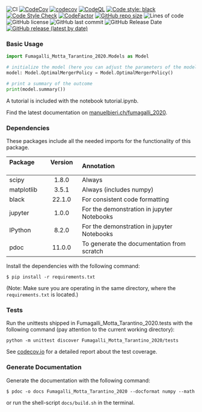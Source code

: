 ![CI](https://github.com/manuelbieri/Fumagalli_2020/actions/workflows/CI.yml/badge.svg)
[![CodeCov](https://github.com/manuelbieri/Fumagalli_2020/actions/workflows/CodeCov.yml/badge.svg)](https://github.com/manuelbieri/Fumagalli_2020/actions/workflows/CodeCov.yml)
[![codecov](https://codecov.io/gh/manuelbieri/Fumagalli_2020/branch/master/graph/badge.svg?token=RRZ3PJI9U1)](https://codecov.io/gh/manuelbieri/Fumagalli_2020)
[![CodeQL](https://github.com/manuelbieri/Fumagalli_2020/actions/workflows/codeql-analysis.yml/badge.svg)](https://github.com/manuelbieri/Fumagalli_2020/actions/workflows/codeql-analysis.yml)
[![Code style: black](https://img.shields.io/badge/code%20style-black-000000.svg)](https://github.com/psf/black)
[![Code Style Check](https://github.com/manuelbieri/Fumagalli_2020/actions/workflows/Black.yml/badge.svg)](https://github.com/manuelbieri/Fumagalli_2020/actions/workflows/Black.yml)
[![CodeFactor](https://www.codefactor.io/repository/github/manuelbieri/fumagalli_2020/badge)](https://www.codefactor.io/repository/github/manuelbieri/fumagalli_2020)
[![GitHub repo size](https://img.shields.io/github/repo-size/manuelbieri/Fumagalli_2020)](https://github.com/manuelbieri/Fumagalli_2020)
![Lines of code](https://img.shields.io/tokei/lines/github/manuelbieri/Fumagalli_2020)
![GitHub license](https://img.shields.io/github/license/manuelbieri/Fumagalli_2020)
![GitHub last commit](https://img.shields.io/github/last-commit/manuelbieri/Fumagalli_2020)
![GitHub Release Date](https://img.shields.io/github/release-date/manuelbieri/Fumagalli_2020)
[![GitHub release (latest by date)](https://img.shields.io/github/v/release/manuelbieri/Fumagalli_2020)](https://pypi.org/project/Fumagalli-Motta-Tarantino-2020/)


### Basic Usage

```python
import Fumagalli_Motta_Tarantino_2020.Models as Model

# initialize the model (here you can adjust the parameters of the model)
model: Model.OptimalMergerPolicy = Model.OptimalMergerPolicy()

# print a summary of the outcome
print(model.summary())
```

A tutorial is included with the notebook tutorial.ipynb.

Find the latest documentation on [manuelbieri.ch/fumagalli_2020](https://manuelbieri.ch/Fumagalli_2020/).

### Dependencies

These packages include all the needed imports for the functionality of this package.

| Package &emsp; | Version &emsp; | Annotation &emsp;                          |
|:---------------|:--------------:|:-------------------------------------------|
| scipy          |     1.8.0      | Always                                     |
| matplotlib     |     3.5.1      | Always (includes numpy)                    |
| black          |     22.1.0     | For consistent code formatting             |
| jupyter        |     1.0.0      | For the demonstration in jupyter Notebooks |
| IPython        |     8.2.0      | For the demonstration in jupyter Notebooks |
| pdoc           |     11.0.0     | To generate the documentation from scratch |

Install the dependencies with the following command:

```shell
$ pip install -r requirements.txt
```
(Note: Make sure you are operating in the same directory, where the `requirements.txt` is located.)

### Tests

Run the unittests shipped in Fumagalli_Motta_Tarantino_2020.tests with the following command (pay attention to the current working directory):

```shell
python -m unittest discover Fumagalli_Motta_Tarantino_2020/tests
```

See [codecov.io](https://app.codecov.io/gh/manuelbieri/Fumagalli_2020) for a detailed report about the test coverage.

### Generate Documentation
Generate the documentation with the following command:

```shell
$ pdoc -o docs Fumagalli_Motta_Tarantino_2020 --docformat numpy --math
```

or run the shell-script `docs/build.sh` in the terminal.

